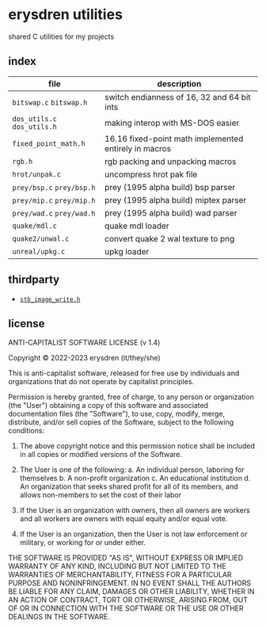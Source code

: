 # erysdren utilities

shared C utilities for my projects

## index

| file | description |
|------|-------------|
| `bitswap.c` `bitswap.h` | switch endianness of 16, 32 and 64 bit ints |
| `dos_utils.c` `dos_utils.h` | making interop with MS-DOS easier |
| `fixed_point_math.h` | 16.16 fixed-point math implemented entirely in macros |
| `rgb.h` | rgb packing and unpacking macros |
| `hrot/unpak.c` | uncompress hrot pak file |
| `prey/bsp.c` `prey/bsp.h` | prey (1995 alpha build) bsp parser |
| `prey/mip.c` `prey/mip.h` | prey (1995 alpha build) miptex parser |
| `prey/wad.c` `prey/wad.h` | prey (1995 alpha build) wad parser |
| `quake/mdl.c` | quake mdl loader |
| `quake2/unwal.c` | convert quake 2 wal texture to png |
| `unreal/upkg.c` | upkg loader |

## thirdparty

- [`stb_image_write.h`](https://github.com/nothings/stb/blob/master/stb_image_write.h)

## license

ANTI-CAPITALIST SOFTWARE LICENSE (v 1.4)

Copyright © 2022-2023 erysdren (it/they/she)

This is anti-capitalist software, released for free use by individuals
and organizations that do not operate by capitalist principles.

Permission is hereby granted, free of charge, to any person or
organization (the "User") obtaining a copy of this software and
associated documentation files (the "Software"), to use, copy, modify,
merge, distribute, and/or sell copies of the Software, subject to the
following conditions:

  1. The above copyright notice and this permission notice shall be
  included in all copies or modified versions of the Software.

  2. The User is one of the following:
    a. An individual person, laboring for themselves
    b. A non-profit organization
    c. An educational institution
    d. An organization that seeks shared profit for all of its members,
    and allows non-members to set the cost of their labor

  3. If the User is an organization with owners, then all owners are
  workers and all workers are owners with equal equity and/or equal vote.

  4. If the User is an organization, then the User is not law enforcement
  or military, or working for or under either.

THE SOFTWARE IS PROVIDED "AS IS", WITHOUT EXPRESS OR IMPLIED WARRANTY OF
ANY KIND, INCLUDING BUT NOT LIMITED TO THE WARRANTIES OF MERCHANTABILITY,
FITNESS FOR A PARTICULAR PURPOSE AND NONINFRINGEMENT. IN NO EVENT SHALL
THE AUTHORS BE LIABLE FOR ANY CLAIM, DAMAGES OR OTHER LIABILITY, WHETHER
IN AN ACTION OF CONTRACT, TORT OR OTHERWISE, ARISING FROM, OUT OF OR IN
CONNECTION WITH THE SOFTWARE OR THE USE OR OTHER DEALINGS IN THE
SOFTWARE.
